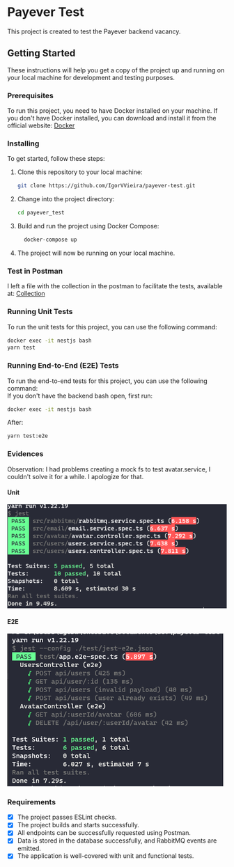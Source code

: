 # Payever Test

This project is created to test the Payever backend vacancy.

## Getting Started

These instructions will help you get a copy of the project up and running on your local machine for development and testing purposes.

### Prerequisites

To run this project, you need to have Docker installed on your machine. If you don't have Docker installed, you can download and install it from the official website: [Docker](https://www.docker.com/)

### Installing

To get started, follow these steps:

1. Clone this repository to your local machine:

   ```bash
   git clone https://github.com/IgorVVieira/payever-test.git
   ```

2. Change into the project directory:

   ```bash
   cd payever_test
   ```

3. Build and run the project using Docker Compose:
   ```bash
     docker-compose up
   ```
4. The project will now be running on your local machine.

### Test in Postman

I left a file with the collection in the postman to facilitate the tests, available at:
[Collection](/postman/Users.postman_collection.json)

### Running Unit Tests

To run the unit tests for this project, you can use the following command:

```bash
docker exec -it nestjs bash
yarn test
```

### Running End-to-End (E2E) Tests

To run the end-to-end tests for this project, you can use the following command: <br/>
If you don't have the backend bash open, first run:
```bash
docker exec -it nestjs bash
```
After:
```bash
yarn test:e2e
```

### Evidences

Observation: I had problems creating a mock fs to test avatar.service, I couldn't solve it for a while. I apologize for that.

#### Unit

![Unit](./results/unit.png)

#### E2E

![E@E](./results/e2e.png)

### Requirements

- [x] The project passes ESLint checks.
- [x] The project builds and starts successfully.
- [x] All endpoints can be successfully requested using Postman.
- [x] Data is stored in the database successfully, and RabbitMQ events are emitted.
- [x] The application is well-covered with unit and functional tests.
